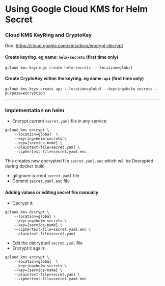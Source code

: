 # Using Google Cloud KMS for Helm Secret

### Cloud KMS KeyRing and CryptoKey
Doc: https://cloud.google.com/kms/docs/encrypt-decrypt

#### Create keyring. eg name: `helm-secrets` (first time only)
```
gcloud kms keyrings create helm-secrets  --location=global
```

#### Create CryptoKey within the keyring. eg name: `api` (first time only)
```
gcloud kms keys create api --location=global --keyring=helm-secrets --purpose=encryption
```

---------------

### Implementation on helm
* Encrypt current `secret.yaml` file in any service:
```
gcloud kms encrypt \
    --location=global  \
    --keyring=helm-secrets \
    --key=[service-name] \
    --plaintext-file=secret.yaml \
    --ciphertext-file=secret.yaml.enc
```
This creates new encrypted file `secret.yaml.enc` which will be Decrypted during docker build
* gitignore current `secret.yaml` file
* Commit `secret.yaml.enc` file


#### Adding values or editing secret file manually
* Decrypt it:
```
gcloud kms decrypt \
    --location=global \
    --keyring=helm-secrets \
    --key=[service-name] \
    --ciphertext-file=secret.yaml.enc \
    --plaintext-file=secret.yaml
```
* Edit the decrypted `secret.yaml` file
* Encrypt it again:
```
gcloud kms encrypt \
    --location=global  \
    --keyring=helm-secrets \
    --key=[service-name] \
    --plaintext-file=secret.yaml \
    --ciphertext-file=secret.yaml.enc
```
